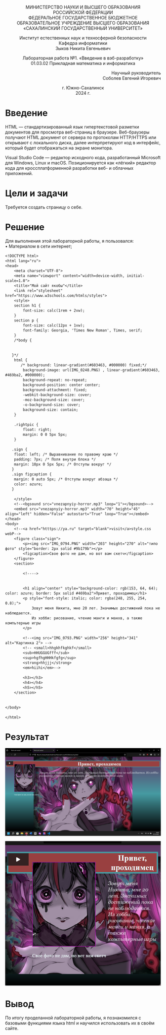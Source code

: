 <p align="center">МИНИСТЕРСТВО НАУКИ И ВЫСШЕГО ОБРАЗОВАНИЯ<br>
РОССИЙСКОЙ ФЕДЕРАЦИИ<br> 
ФЕДЕРАЛЬНОЕ ГОСУДАРСТВЕННОЕ БЮДЖЕТНОЕ<br>
ОБРАЗОВАТЕЛЬНОЕ УЧРЕЖДЕНИЕ ВЫСШЕГО ОБРАЗОВАНИЯ<br>
«САХАЛИНСКИЙ ГОСУДАРСТВЕННЫЙ УНИВЕРСИТЕТ»</p>

<p></p>
<p></p>
<p></p>
<p></p>
<p></p>

<p align="center">
Институт естественных наук и техносферной безопасности<br>
Кафедра информатики<br>
Зыков Никита Евгеньевич</p>

<p></p>
<p></p>
<p></p>
<p></p>

<p align="center">
Лабораторная работа №1. «Введение в вэб-разработку»<br>
01.03.02 Прикладная математика и информатика</p>

<p></p>
<p></p>
<p></p>

<p align="right">Научный руководитель<br>
Соболев Евгений Игоревич</p>

<p></p>
<p></p>
<p></p>

<p align="center">г. Южно-Сахалинск<br>
2024 г.</p>

<p></p>
<p></p>
<p></p>
<p></p>

# Введение

HTML — стандартизированный язык гипертекстовой разметки документов для просмотра веб-страниц в браузере. Веб-браузеры получают HTML документ от сервера по протоколам HTTP/HTTPS или открывают с локального диска, далее интерпретируют код в интерфейс, который будет отображаться на экране монитора.

Visual Studio Code — редактор исходного кода, разработанный Microsoft для Windows, Linux и macOS. Позиционируется как «лёгкий» редактор кода для кроссплатформенной разработки веб- и облачных приложений.

# Цели и задачи

Требуется создать страницу о себе.

# Решение

Для выполнения этой лабораторной работы, я пользовался:<br>
•	Материалом в сети интернет;
```
<!DOCTYPE html>
<html lang="ru">
<head>
    <meta charset="UTF-8">
    <meta name="viewport" content="width=device-width, initial-scale=1.0">
    <title>"Мой сайт якобы"</title>
    <link rel="stylesheet" href="https://www.w3schools.com/htmls/styles">
    <style>
    section h1 {
        font-size: calc(1rem + 2vw);
    }
    section p {
        font-size: calc(12px + 1vw);
        font-family: Georgia, 'Times New Roman', Times, serif;
    }
    /*body { 
     
       
   }*/
    html {
       /* background: linear-gradient(#603463, #000000) fixed;*/
        background-image: url(IMG_0248.PNG) , linear-gradient(#603463, #469ba2, #000000);
        background-repeat: no-repeat;
        background-position: center center;
        background-attachment: fixed;
        -webkit-background-size: cover;
        -moz-background-size: cover;
        -o-background-size: cover;
        background-size: contain;
    }
    
    .rightpic {
        float: right;
        margin: 0 0 5px 5px; 
    }
    
   .sign {
    float: left; /* Выравнивание по правому краю */
    padding: 7px; /* Поля внутри блока */
    margin: 10px 0 5px 5px; /* Отступы вокруг */
   }
   .sign figcaption {
    margin: 0 auto 5px; /* Отступы вокруг абзаца */
    color: azure;
   }
  
    </style>
    <!--<bgsound src="vnezapnyiy-horror.mp3" loop="1"></bgsound>-->
    <embed src="vnezapnyiy-horror.mp3" width="70" height="45" align="left" hidden="False" autostart="True" loop="True"></embed>
</head>
<body>
    <!--<a href="htttps://ya.ru" target="blank">visit</a>style.css webP-->
    <figure class="sign">
        <p><img src="IMG_0794.PNG" width="203" height="270" alt="типо фото" style="border: 2px solid #9b179b"></p>
        <figcaption>Свое фото не дам, но вот вам скетч</figcaption>
    </figure>
    <section>
        
        <!---->
        
        
        <h1 align="center" style="background-color: rgb(153, 64, 64); color: azure; border: 5px solid #469ba2">Привет, проходимец</h1>
        <p style="font-style: italic; color: rgba(248, 255, 254, 0.8);">
            Зовут меня Никита, мне 20 лет. Значимых достижений пока не наблюдается. 
            Из хобби: рисование, чтение манги и манхв, а также компьтерные игры
        </p>
        
        <!--<img src="IMG_0793.PNG" width="256" height="341" alt="Картинка 2"> -->
        <!-- <small>hhgkhfkghkf</small>
        <sub>HHUGGUGfff</sub>
        <sup>hgfhgHHHkfgfg</sup>
        <strong>hhjjj</strong>
        <em>hiihi</em>-->
       
        <h3></h3>
        <h4></h4>
        <h5></h5>
    </section>
    
    
</body>
    
</html>                
```
# Результат

![Мой сайт на полный экран](sn1.png)

![Мой сайт в окне](sn2.png)

# Вывод

По итогу проделанной лабораторной работы, я познакомился с базовыми функциями языка html и научился использовать их в своём сайте.


